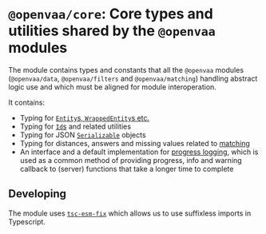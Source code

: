 # `@openvaa/core`: Core types and utilities shared by the `@openvaa` modules

The module contains types and constants that all the `@openvaa` modules (`@openvaa/data`, `@openvaa/filters` and `@openvaa/matching`) handling abstract logic use and which must be aligned for module interoperation.

It contains:

- Typing for [`Entity`s, `WrappedEntity`s etc.](./src/entity/entity.type.ts)
- Typing for [`Id`s](./src/id) and related utilities
- Typing for JSON [`Serializable`](./src/serializable/serializable.type.ts) objects
- Typing for distances, answers and missing values related to [matching](./src/matching/)
- An interface and a default implementation for [progress logging](./src/controller/), which is used as a common method of providing progress, info and warning callback to (server) functions that take a longer time to complete

## Developing

The module uses [`tsc-esm-fix`](https://github.com/antongolub/tsc-esm-fix) which allows us to use suffixless imports in Typescript.
